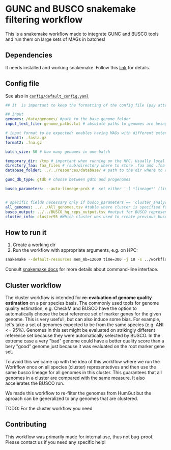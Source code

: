 # GUNC and BUSCO snakemake filtering workflow

This is a snakemake workflow made to integrate GUNC and BUSCO tools and run them on large sets of MAGs in batches!


## Dependencies
It needs installed and working snakemake. Follow this [link](https://snakemake.readthedocs.io/en/stable/getting_started/installation.html) for details.

## Config file

See also in [`config/default_config.yaml`](config/default_config.yaml)
```yaml
## It  is important to keep the formatting of the config file (pay attention to two spaces at the beggining of every row!).

## Input
genomes: /data/genomes/ #path to the base genome folder
input_text_file: genome_paths.txt # absolute paths to genomes are being analyzed one per line 

# input format to be expected: enables having MAGs with different extensions (zipped or unzipped, .fasta/.fna, gff, anything that goes trough any2fasta)
format1: .fasta.gz
format2: .fna.gz

batch_size: 50 # how many genomes in one batch

temporary_dir: /tmp # important when running on the HPC. Usually local scratch storage that has high I/O speeds
directory_faa: faa_files # (sub)directory where to store .faa and .fna output of the Prodigal tool
database_folder: ../../resources/database/ # path to the dir where to download both GUNC and BUSCO databases

gunc_db_type: gtdb # choose between gdtb and progenomes

busco_parameters: --auto-lineage-prok #  set either '-l *lineage*' (lineage = official lineage from BUSCO docs), --auto-lineage-prok or cluster analysis (see below)


# specific fields necessary only if busco_parameters == 'cluster_analysis'
all_genomes: ../../All_genomes.tsv #table where cluster is specified for every genome in genomes/ dir
busco_output: ../../BUSCO_hq_reps_output.tsv #output for BUSCO representative run
cluster_info: cluster95 #Which cluster was used to create previous busco output
```




## How to run it

1) Create a working dir
2) Run the workflow with appropriate arguments, e.g. on HPC:
```bash
snakemake --default-resources mem_mb=12000 time=300 -j 10 -s ../workflow/Snakefile --profile cluster
```
Consult [snakemake docs](https://snakemake.readthedocs.io/en/stable/executing/cli.html) for more details about command-line interface.

## Cluster workflow

The cluster workflow is intended for **re-evaluation of genome quality estimation** on a per species basis. The commonly used tools for genome quality estimation, e.g. CheckM and BUSCO have the option to automatically choose the best reference set of marker genes for the given genome. This is very usefull, but can also induce some bias. For example, let's take a set of genomes expected to be from the same species (e.g. ANI <= 95%). Genomes in this set might be evaluated on strikingly different reference set because they were automatically selected by BUSCO. In the extreme case a very "bad" genome could have a better quality score than a bery "good" genome just because it was evaluated on the root marker gene set. 

To avoid this we came up with the idea of this workflow where we run the Workflow once on all species (cluster) representetives and then use the same busco lineage for all genomes in this cluster. This guarantees that all genomes in a cluster are compared with the same measure. It also accelerates the BUSCO run.

We made this workflow to re-filter the genomes from HumGut but the aproach can be generalized to any genomes that are clustered. 

TODO: For the cluster workflow you need 







## Contributing
This workflow was primarily made for internal use, thus not bug-proof. Please contact us if you need any specific help!
